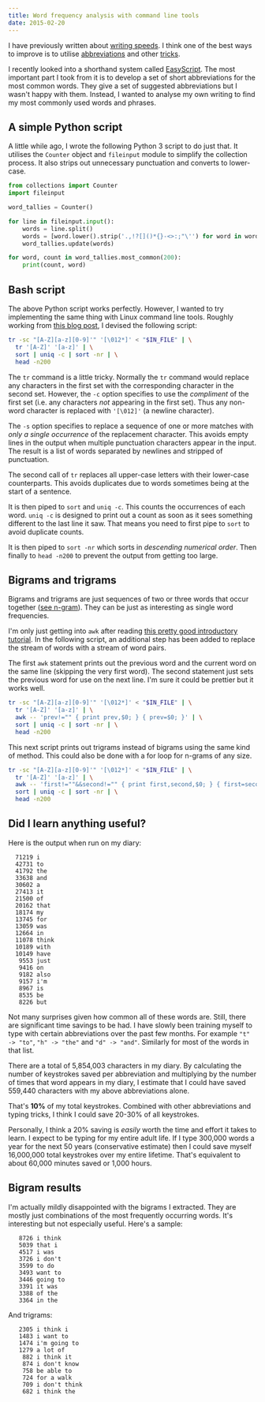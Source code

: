 ```yaml
---
title: Word frequency analysis with command line tools
date: 2015-02-20
---
```


I have previously written about [writing speeds](/writing-speeds/). I think one of the best ways to improve is to utilise [abbreviations](/better-vim-abbreviations/) and other [tricks](/vim-auto-capitalisation/). 

I recently looked into a shorthand system called [EasyScript](http://www.easyscript.com/). The most important part I took from it is to develop a set of short abbreviations for the most common words. They give a set of suggested abbreviations but I wasn't happy with them. Instead, I wanted to analyse my own writing to find my most commonly used words and phrases. 


## A simple Python script

A little while ago, I wrote the following Python 3 script to do just that. It utilises the `Counter` object and `fileinput` module to simplify the collection process. It also strips out unnecessary punctuation and converts to lower-case. 

```python
from collections import Counter
import fileinput

word_tallies = Counter()

for line in fileinput.input():
    words = line.split()
    words = [word.lower().strip('.,!?[]()*{}-<>:;"\'') for word in words]
    word_tallies.update(words)

for word, count in word_tallies.most_common(200):
    print(count, word)
```

## Bash script

The above Python script works perfectly. However, I wanted to try implementing the same thing with Linux command line tools. Roughly working from [this blog post](http://www.generation5.org/content/2004/nlpUnix.asp), I devised the following script:

```bash
tr -sc "[A-Z][a-z][0-9]'" '[\012*]' < "$IN_FILE" | \
  tr '[A-Z]' '[a-z]' | \
  sort | uniq -c | sort -nr | \
  head -n200
```

The `tr` command is a little tricky. Normally the `tr` command would replace any characters in the first set with the corresponding character in the second set. However, the `-c` option specifies to use the *compliment* of the first set (i.e. any characters *not* appearing in the first set). Thus any non-word character is replaced with `'[\012]'` (a newline character). 

The `-s` option specifies to replace a sequence of one or more matches with *only a single occurrence* of the replacement character. This avoids empty lines in the output when multiple punctuation characters appear in the input. The result is a list of words separated by newlines and stripped of punctuation. 

The second call of `tr` replaces all upper-case letters with their lower-case counterparts. This avoids duplicates due to words sometimes being at the start of a sentence. 

It is then piped to `sort` and `uniq -c`. This counts the occurrences of each word. `uniq -c` is designed to print out a count as soon as it sees something different to the last line it saw. That means you need to first pipe to `sort` to avoid duplicate counts.

It is then piped to `sort -nr` which sorts in *descending numerical order*. Then finally to `head -n200` to prevent the output from getting too large. 

## Bigrams and trigrams

Bigrams and trigrams are just sequences of two or three words that occur together ([see n-gram](http://en.wikipedia.org/wiki/N-gram)). They can be just as interesting as single word frequencies. 

I'm only just getting into `awk` after reading [this pretty good introductory tutorial](http://ferd.ca/awk-in-20-minutes.html). In the following script, an additional step has been added to replace the stream of words with a stream of word pairs.

The first `awk` statement prints out the previous word and the current word on the same line (skipping the very first word). The second statement just sets the previous word for use on the next line. I'm sure it could be prettier but it works well. 

```bash
tr -sc "[A-Z][a-z][0-9]'" '[\012*]' < "$IN_FILE" | \
  tr '[A-Z]' '[a-z]' | \
  awk -- 'prev!="" { print prev,$0; } { prev=$0; }' | \
  sort | uniq -c | sort -nr | \
  head -n200
```

This next script prints out trigrams instead of bigrams using the same kind of method. This could also be done with a for loop for n-grams of any size.

```bash
tr -sc "[A-Z][a-z][0-9]'" '[\012*]' < "$IN_FILE" | \
  tr '[A-Z]' '[a-z]' | \
  awk -- 'first!=""&&second!="" { print first,second,$0; } { first=second; second=$0; }' | \
  sort | uniq -c | sort -nr | \
  head -n200
```

## Did I learn anything useful?

Here is the output when run on my diary:

```
  71219 i
  42731 to
  41792 the
  33638 and
  30602 a
  27413 it
  21500 of
  20162 that
  18174 my
  13745 for
  13059 was
  12664 in
  11078 think
  10189 with
  10149 have
   9553 just
   9416 on
   9182 also
   9157 i'm
   8967 is
   8535 be
   8226 but
```

Not many surprises given how common all of these words are. Still, there are significant time savings to be had. I have slowly been training myself to type with certain abbreviations over the past few months. For example `"t" -> "to"`, `"h" -> "the"` and `"d" -> "and"`. Similarly for most of the words in that list. 

There are a total of 5,854,003 characters in my diary. By calculating the number of keystrokes saved per abbreviation and multiplying by the number of times that word appears in my diary, I estimate that I could have saved 559,440 characters with my above abbreviations alone. 

That's **10%** of my total keystrokes. Combined with other abbreviations and typing tricks, I think I could save 20-30% of all keystrokes. 

Personally, I think a 20% saving is *easily* worth the time and effort it takes to learn. I expect to be typing for my entire adult life. If I type 300,000 words a year for the next 50 years (conservative estimate) then I could save myself 16,000,000 total keystrokes over my entire lifetime. That's equivalent to about 60,000 minutes saved or 1,000 hours.

## Bigram results

I'm actually mildly disappointed with the bigrams I extracted. They are mostly just combinations of the most frequently occurring words. It's interesting but not especially useful. Here's a sample:

```
   8726 i think
   5039 that i
   4517 i was
   3726 i don't
   3599 to do
   3493 want to
   3446 going to
   3391 it was
   3388 of the
   3364 in the
```

And trigrams:

```
   2305 i think i
   1483 i want to
   1474 i'm going to
   1279 a lot of
    882 i think it
    874 i don't know
    758 be able to
    724 for a walk
    709 i don't think
    682 i think the
```
